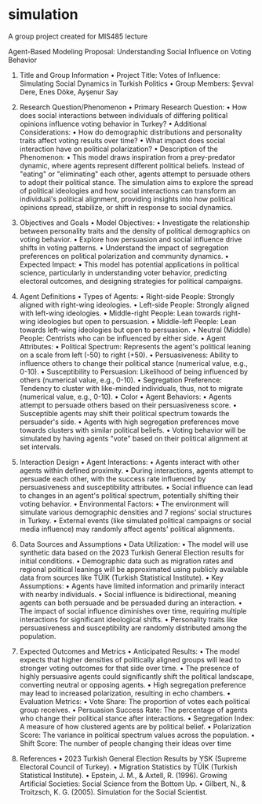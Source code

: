 # simulation
A group project created for MIS485 lecture

Agent-Based Modeling Proposal: Understanding Social Influence on Voting Behavior
1. Title and Group Information
•	Project Title: Votes of Influence: Simulating Social Dynamics in Turkish Politics
•	Group Members: Şevval Dere, Enes Döke, Ayşenur Say 

2. Research Question/Phenomenon
•	Primary Research Question:
•	How does social interactions between individuals of differing political opinions influence voting behavior in Turkey?
•	Additional Considerations:
•	How do demographic distributions and personality traits affect voting results over time?
•	What impact does social interaction have on political polarization?
•	Description of the Phenomenon:
•	This model draws inspiration from a prey-predator dynamic, where agents represent different political beliefs. Instead of "eating" or "eliminating" each other, agents attempt to persuade others to adopt their political stance. The simulation aims to explore the spread of political ideologies and how social interactions can transform an individual's political alignment, providing insights into how political opinions spread, stabilize, or shift in response to social dynamics.

3. Objectives and Goals
•	Model Objectives:
•	Investigate the relationship between personality traits and the density of political demographics on voting behavior.
•	Explore how persuasion and social influence drive shifts in voting patterns.
•	Understand the impact of segregation preferences on political polarization and community dynamics.
•	Expected Impact:
•	This model has potential applications in political science, particularly in understanding voter behavior, predicting electoral outcomes, and designing strategies for political campaigns. 

4. Agent Definitions
•	Types of Agents:
•	Right-side People: Strongly aligned with right-wing ideologies.
•	Left-side People: Strongly aligned with left-wing ideologies.
•	Middle-right People: Lean towards right-wing ideologies but open to persuasion.
•	Middle-left People: Lean towards left-wing ideologies but open to persuasion.
•	Neutral (Middle) People: Centrists who can be influenced by either side.
•	Agent Attributes:
•	Political Spectrum: Represents the agent's political leaning on a scale from left (-50) to right (+50).
•	Persuasiveness: Ability to influence others to change their political stance (numerical value, e.g., 0-10).
•	Susceptibility to Persuasion: Likelihood of being influenced by others (numerical value, e.g., 0-10).
•	Segregation Preference: Tendency to cluster with like-minded individuals, thus, not to migrate (numerical value, e.g., 0-10).
•	Color
•	Agent Behaviors:
•	Agents attempt to persuade others based on their persuasiveness score.
•	Susceptible agents may shift their political spectrum towards the persuader's side.
•	Agents with high segregation preferences move towards clusters with similar political beliefs.
•	Voting behavior will be simulated by having agents "vote" based on their political alignment at set intervals.

5. Interaction Design
•	Agent Interactions:
•	Agents interact with other agents within defined proximity.
•	During interactions, agents attempt to persuade each other, with the success rate influenced by persuasiveness and susceptibility attributes.
•	Social influence can lead to changes in an agent's political spectrum, potentially shifting their voting behavior.
•	Environmental Factors:
•	The environment will simulate various demographic densities and 7 regions’ social structures in Turkey.
•	External events (like simulated political campaigns or social media influence) may randomly affect agents' political alignments.

6. Data Sources and Assumptions
•	Data Utilization:
•	The model will use synthetic data based on the 2023 Turkish General Election results for initial conditions.
•	Demographic data such as migration rates and regional political leanings will be approximated using publicly available data from sources like TÜİK (Turkish Statistical Institute).
•	Key Assumptions:
•	Agents have limited information and primarily interact with nearby individuals.
•	Social influence is bidirectional, meaning agents can both persuade and be persuaded during an interaction.
•	The impact of social influence diminishes over time, requiring multiple interactions for significant ideological shifts.
•	Personality traits like persuasiveness and susceptibility are randomly distributed among the population.

7. Expected Outcomes and Metrics
•	Anticipated Results:
•	The model expects that higher densities of politically aligned groups will lead to stronger voting outcomes for that side over time.
•	The presence of highly persuasive agents could significantly shift the political landscape, converting neutral or opposing agents.
•	High segregation preference may lead to increased polarization, resulting in echo chambers.
•	Evaluation Metrics:
•	Vote Share: The proportion of votes each political group receives.
•	Persuasion Success Rate: The percentage of agents who change their political stance after interactions.
•	Segregation Index: A measure of how clustered agents are by political belief.
•	Polarization Score: The variance in political spectrum values across the population.
•	Shift Score: The number of people changing their ideas over time

8. References
•	2023 Turkish General Election Results by YSK (Supreme Electoral Council of Turkey).
•	Migration Statistics by TÜİK (Turkish Statistical Institute).
•	Epstein, J. M., & Axtell, R. (1996). Growing Artificial Societies: Social Science from the Bottom Up.
•	Gilbert, N., & Troitzsch, K. G. (2005). Simulation for the Social Scientist.
